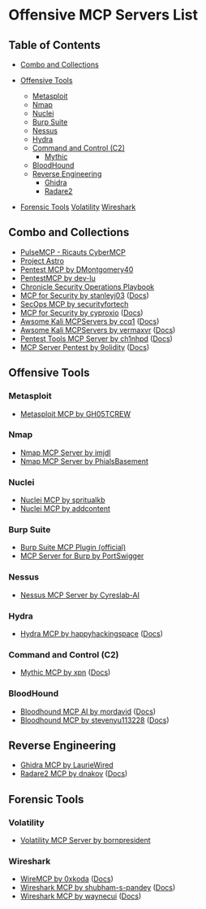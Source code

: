 # Offensive MCP Servers List

## Table of Contents
- [Combo and Collections](#combo-and-collections)

- [Offensive Tools](#offensive-tools)
	- [Metasploit](#metasploit)
	- [Nmap](#nmap)
	- [Nuclei](#nuclei)
	- [Burp Suite](#burp-suite)
	- [Nessus](#nessus)
	- [Hydra](#hydra)
	- [Command and Control (C2)](#command-and-control-c2)
		- [Mythic](#mythic-mcp-by-xpn)
	- [BloodHound](#bloodhound)
	- [Reverse Engineering](#reverse-engineering)
		- [Ghidra](#ghidra-mcp-by-lauriewired)
		- [Radare2](#radare2-mcp-by-dnakov)
	
- [Forensic Tools](#forensic-tools)
	[Volatility](#volatility)
	[Wireshark](#wireshark)

## Combo and Collections
- [PulseMCP - Ricauts CyberMCP](https://www.pulsemcp.com/servers/ricauts-cybermcp)
- [Project Astro](https://github.com/whit3rabbit0/project_astro/)
- [Pentest MCP by DMontgomery40](https://github.com/DMontgomery40/pentest-mcp)
- [PentestMCP by dev-lu](https://github.com/dev-lu/PentestMCP)
- [Chronicle Security Operations Playbook](https://playbooks.com/mcp/emeryray2002-chronicle-security-operations)
- [MCP for Security by stanleyj03](https://github.com/stanleyj03/mcp-for-security) ([Docs](https://playbooks.com/mcp/stanleyj03-security-tools))
- [SecOps MCP by securityfortech](https://github.com/securityfortech/secops-mcp)
- [MCP for Security by cyproxio](https://github.com/cyproxio/mcp-for-security) ([Docs](https://playbooks.com/mcp/cyproxio-security-tools))
- [Awsome Kali MCPServers by ccq1](https://github.com/ccq1/awsome_kali_mcpservers) ([Docs](https://playbooks.com/mcp/ccq1-kali-security-tools))
- [Awsome Kali MCPServers by vermaxvr](https://github.com/vermaxvr/awsome_kali_mcpservers) ([Docs](https://playbooks.com/mcp/vermaxvr-kali-linux-security-tools))
- [Pentest Tools MCP Server by ch1nhpd](https://github.com/ch1nhpd/pentest-tools-mcp-server) ([Docs](https://playbooks.com/mcp/ch1nhpd-pentest-tools))
- [MCP Server Pentest by 9olidity](https://github.com/9olidity/MCP-Server-Pentest) ([Docs](https://playbooks.com/mcp/9olidity-web-security-scanner))

## Offensive Tools
### Metasploit
- [Metasploit MCP by GH05TCREW](https://github.com/GH05TCREW/MetasploitMCP)

### Nmap
- [Nmap MCP Server by imjdl](https://github.com/imjdl/nmap-mcpserver)
- [Nmap MCP Server by PhialsBasement](https://github.com/PhialsBasement/nmap-mcp-server)

### Nuclei
- [Nuclei MCP by spritualkb](https://github.com/spritualkb/nuclei-mcp)
- [Nuclei MCP by addcontent](https://github.com/addcontent/nuclei-mcp)

### Burp Suite
- [Burp Suite MCP Plugin (official)](https://portswigger.net/bappstore/9952290f04ed4f628e624d0aa9dccebc)
- [MCP Server for Burp by PortSwigger](https://github.com/portswigger/mcp-server)

### Nessus
- [Nessus MCP Server by Cyreslab-AI](https://github.com/Cyreslab-AI/nessus-mcp-server)

### Hydra
- [Hydra MCP by happyhackingspace](https://github.com/happyhackingspace/mcp-hydra) ([Docs](https://playbooks.com/mcp/happyhackingspace-hydra-penetration-testing))

### Command and Control (C2)
- [Mythic MCP by xpn](https://github.com/xpn/mythic_mcp) ([Docs](https://playbooks.com/mcp/xpn-mythic))

### BloodHound
- [Bloodhound MCP AI by mordavid](https://github.com/mordavid/bloodhound-mcp-ai) ([Docs](https://playbooks.com/mcp/mordavid-bloodhound))
- [Bloodhound MCP by stevenyu113228](https://github.com/stevenyu113228/bloodhound-mcp) ([Docs](https://playbooks.com/mcp/stevenyu113228-bloodhound))

## Reverse Engineering
- [Ghidra MCP by LaurieWired](https://github.com/LaurieWired/GhidraMCP)
- [Radare2 MCP by dnakov](https://playbooks.com/mcp/dnakov-radare2) ([Docs](https://playbooks.com/mcp/dnakov-radare2))

## Forensic Tools

### Volatility
- [Volatility MCP Server by bornpresident](https://github.com/bornpresident/Volatility-MCP-Server)

### Wireshark
- [WireMCP by 0xkoda](https://github.com/0xkoda/wiremcp) ([Docs](https://playbooks.com/mcp/wiremcp-network-traffic-analysis))
- [Wireshark MCP by shubham-s-pandey](https://github.com/shubham-s-pandey/wiresharkmcp) ([Docs](https://playbooks.com/mcp/shubham-s-pandey-wireshark))
- [Wireshark MCP by waynecui](https://github.com/waynecui/wireshark_mcp) ([Docs](https://playbooks.com/mcp/waynecui-wireshark))

